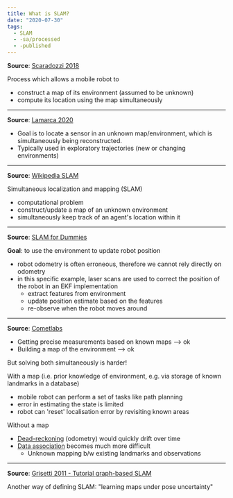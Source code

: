 ```yaml
---
title: What is SLAM?
date: "2020-07-30"
tags:
  - SLAM
  - -sa/processed
  - -published
---
```


**Source**: [Scaradozzi 2018](studienarbeit/scaradozzi-2018.md)

Process which allows a mobile robot to

*   construct a map of its environment (assumed to be unknown)
*   compute its location using the map simultaneously

* * * 

**Source**: [Lamarca 2020](studienarbeit/lamarca-2020.md)

*   Goal is to locate a sensor in an unknown map/environment, which is simultaneously being reconstructed.
*   Typically used in exploratory trajectories (new or changing environments)

* * *

**Source**: [Wikipedia SLAM](wikipedia-slam.md)

Simultaneous localization and mapping (SLAM)

*   computational problem
*   construct/update a map of an unknown environment
*   simultaneously keep track of an agent's location within it

* * *

**Source**: [SLAM for Dummies](bibliography/riisgaard-slam-for-dummies.md)  

**Goal**: to use the environment to update robot position

*   robot odometry is often erroneous, therefore we cannot rely directly on odometry
*   in this specific example, laser scans are used to correct the position of the robot in an EKF implementation
    *   extract features from environment
    *   update position estimate based on the features
    *   re-observe when the robot moves around

* * *

**Source**: [Cometlabs](cometlabs.md)

*   Getting precise measurements based on known maps --> ok
*   Building a map of the environment --> ok

But solving both simultaneously is harder!

With a map (i.e. prior knowledge of environment, e.g. via storage of known landmarks in a database)

*   mobile robot can perform a set of tasks like path planning
*   error in estimating the state is limited
*   robot can 'reset' localisation error by revisiting known areas

Without a map

*   [Dead-reckoning](definitions/dead-reckoning.md) (odometry) would quickly drift over time
*   [Data association](SLAM/data-association.md) becomes much more difficult
    *   Unknown mapping b/w existing landmarks and observations

* * *

**Source**: [Grisetti 2011 - Tutorial graph-based SLAM](studienarbeit/grisetti-2011.md)

Another way of defining SLAM: "learning maps under pose uncertainty"

